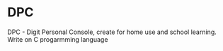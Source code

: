 # DPC
DPC - Digit Personal Console, create for home use and school learning. Write on C progarmming language
